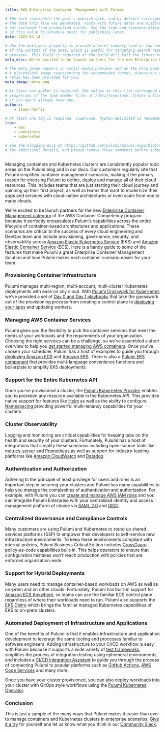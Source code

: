 ```yaml
---
title: AWS Enterprise Container Management with Pulumi

# The date represents the post's publish date, and by default corresponds with
# the date this file was generated. Posts with future dates are visible in development,
# but excluded from production builds. Use the time and timezone-offset portions of
# of this value to schedule posts for publishing later.
date: 2022-04-14

# Use the meta_desc property to provide a brief summary (one or two sentences)
# of the content of the post, which is useful for targeting search results or social-media
# previews. This field is required or the build will fail the linter test.
meta_desc: We're excited to be launch partners for the new Enterprise Container Management category of the AWS Container Competency program.

# The meta_image appears in social-media previews and on the blog home page.
# A placeholder image representing the recommended format, dimensions and aspect
# ratio has been provided for you.
meta_image: meta.png

# At least one author is required. The values in this list correspond with the `id`
# properties of the team member files at /data/team/team. Create a file for yourself
# if you don't already have one.
authors:
    - isaac-harris

# At least one tag is required. Lowercase, hyphen-delimited is recommended.
tags:
    - aws
    - containers
    - kubernetes

# See the blogging docs at https://github.com/pulumi/pulumi-hugo/blob/master/BLOGGING.md.
# for additional details, and please remove these comments before submitting for review.
---
```


Managing containers and Kubernetes clusters are consistently popular topic areas on the Pulumi blog and in our docs. Our customers regularly cite that Pulumi simplifies container management scenarios, making it the primary reason for choosing Pulumi to define, deploy and manage all of their cloud resources. This includes teams that are just starting their cloud journey and spinning up their first project, as well as teams that want to modernize their apps and services with cloud-native architectures or even scale from one to many clouds.

We’re excited to be launch partners for the new [Enterprise Container Management category](https://aws.amazon.com/blogs/apn/aws-container-competency-expands-to-include-enterprise-container-management-category) of the AWS Container Competency program because it perfectly encapsulates Pulumi’s capabilities across the entire lifecycle of container-based architectures and applications. These scenarios are critical to the success of every cloud engineering and DevOps team and include provisioning, governance, security, and observability across [Amazon Elastic Kubernetes Service](https://aws.amazon.com/eks) (EKS) and [Amazon Elastic Container Service](https://aws.amazon.com/ecs) (ECS). Here is a handy guide to some of the features that make Pulumi a great Enterprise Container Management Solution and how Pulumi makes each container scenario easier for your team.

### Provisioning Container Infrastructure

Pulumi manages multi-region, multi-account, multi-cluster Kubernetes deployments with ease on any cloud.  With [Pulumi Crosswalk for Kubernetes](/docs/clouds/kubernetes/guides/) we’ve provided a set of [Day 0 and Day 1 playbooks](/docs/clouds/kubernetes/guides/playbooks/) that take the guesswork out of the provisioning process from creating a control plane to [deploying your apps](/docs/clouds/kubernetes/guides/apps/) and updating workers.

### Managing AWS Container Services

Pulumi gives you the flexibility to pick the container services that meet the needs of your workloads and the requirements of your organization. Choosing the right services can be a challenge, so we’ve assembled a short overview to help you [get started managing AWS containers](/blog/managing-containers-on-aws-with-pulumi/). Once you’ve chosen your scheduler, Pulumi has a host of examples to guide you through [deploying Amazon ECS](/docs/clouds/aws/guides/ecs/) and [Amazon EKS](/docs/clouds/aws/guides/eks/). There is also a [Pulumi EKS component](/registry/packages/eks/) that provides multi-language convenience functions and boilerplate to simplify EKS deployments.

### Support for the Entire Kubernetes API

Once you’ve provisioned a cluster, the [Pulumi Kubernetes Provider](/registry/packages/kubernetes/) enables you to provision any resource available in the Kubernetes API. This provides native support for features like [Helm](/registry/packages/kubernetes/api-docs/helm/v3/chart/) as well as the ability to configure [Namespacing](/registry/packages/kubernetes/api-docs/core/v1/namespace/) providing powerful multi-tenancy capabilities for your clusters.

### Cluster Observability

Logging and monitoring are critical capabilities for keeping tabs on the health and security of your clusters. Fortunately, Pulumi has a host of integrations that simplify these scenarios including open-source tools like [metrics-server](https://github.com/timmyers/pulumi-k8s-metrics-server) and [Prometheus](/registry/packages/kubernetes/how-to-guides/p8s-rollout/) as well as support for industry-leading platforms like [Amazon CloudWatch](https://aws.amazon.com/cloudwatch) and [Datadog](https://datadog.com).

### Authentication and Authorization

Adhering to the principle of least privilege for users and roles is an important step in securing your clusters and Pulumi has many capabilities to help you manage the complexities of authentication and authorization. For example, with Pulumi you can [create and manage AWS IAM roles](/docs/aws/iam/) and you can integrate Pulumi Enterprise with your centralized identity and access management platform of choice via [SAML 2.0](/docs/guides/saml/sso/) and [OIDC](/blog/eks-oidc/).

### Centralized Governance and Compliance Controls

Many customers are using Pulumi and Kubernetes to stand up shared services platforms (SSP) to empower their developers to self-service new infrastructure environments. To keep these environments compliant with internal policies, Pulumi Business Critical Edition includes [CrossGuard](/docs/guides/crossguard/) policy-as-code capabilities built-in.  This helps operators to ensure that configuration mistakes won’t reach production with policies that are enforced organization-wide.

### Support for Hybrid Deployments

Many users need to manage container-based workloads on AWS as well as on-prem and on other clouds. Fortunately, Pulumi has built-in support for [Amazon ECS Anywhere](/blog/ecs-anywhere-launch/), so teams can use the familiar ECS control plane regardless of where their workloads need to run. Pulumi also supports the [EKS Distro](/blog/amazon-eks-distro/) which brings the familiar managed Kubernetes capabilities of EKS to on-prem clusters.

### Automated Deployment of Infrastructure and Applications

One of the benefits of Pulumi is that it enables infrastructure and application development to leverage the same tooling and processes familiar to software engineers. Adding infrastructure to your CI/CD workflow is easy with Pulumi because it supports a wide variety of [test frameworks](/docs/guides/testing/unit/), simplifies the process of integration testing using ephemeral environments, and includes a [CI/CD Integration Assistant](/docs/intro/pulumi-cloud/ci-cd-integration-assistant) to guide you through the process of connecting Pulumi to popular platforms such as [GitHub Actions](/docs/guides/continuous-delivery/github-actions/), [AWS Code Services](/docs/guides/continuous-delivery/aws-code-services/) and many more.

Once you have your cluster provisioned, you can also deploy workloads into your cluster with GitOps style workflows using the [Pulumi Kubernetes Operator](/docs/guides/continuous-delivery/pulumi-kubernetes-operator/).

### Conclusion

This is just a sample of the many ways that Pulumi makes it easier than ever to manage containers and Kubernetes clusters in enterprise scenarios. [Give it a try](/docs/get-started/) for yourself and let us know what you think in our [Community Slack](https://slack.pulumi.com).
